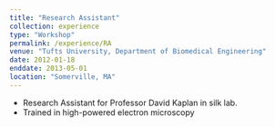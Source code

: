 ```yaml
---
title: "Research Assistant"
collection: experience
type: "Workshop"
permalink: /experience/RA
venue: "Tufts University, Department of Biomedical Engineering"
date: 2012-01-18
enddate: 2013-05-01
location: "Somerville, MA"
---
```

<ul>
<li>Research Assistant for Professor David Kaplan in silk lab.</li>
<li>Trained in high-powered electron microscopy</li>
</ul>
<!-- Heading 1 -->
<!-- ====== -->

<!-- Heading 2 -->
<!-- ====== -->

<!-- Heading 3 -->
<!-- ====== -->
